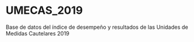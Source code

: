 # UMECAS_2019
Base de datos del índice de desempeño y resultados de las Unidades de Medidas Cautelares 2019
